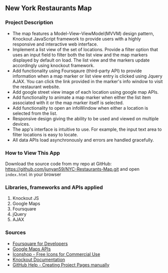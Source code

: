 ## New York Restaurants Map

### Project Description
* The map features a Model–View–ViewModel(MVVM) design pattern, Knockout JavaScript framework to provide users with a highly responsive and interactive web interface.
* Implement a list view of the set of locations. Provide a filter option that uses an input field to filter both the list view and the map markers displayed by default on load. The list view and the markers update accordingly using knockout framework.
* Add functionality using Foursqaure (third-party API) to provide information when a map marker or list view entry is clicked using Jquery AJAX. You can click the link provided in the marker's info window to visit the restaurant website.
* Add google street view image of each location using google map APIs.
* Add functionality to animate a map marker when either the list item associated with it or the map marker itself is selected.
* Add functionality to open an infoWindow when either a location is selected from the list.
* Responsive design giving the ability to be used and viewed on multiple devices.
* The app's interface is intuitive to use. For example, the input text area to filter locations is easy to locate.
* All data APIs load asynchronously and errors are handled gracefully.

### How to View This App
Download the source code from my repo at GitHub: https://github.com/junyan59/NYC-Restaurants-Map.git and open `index.html` in your browser

### Libraries, frameworks and APIs applied
1. Knockout JS
2. Google Maps
3. Foursquare
4. jQuery
5. AJAX

### Sources
* [Foursquare for Developers](https://developer.foursquare.com/)
* [Google Maps APIs](https://developers.google.com/maps/)
* [Iconshop - Free Icons for Commercial Use](https://freeiconshop.com/)
* [Knockout Documentation](http://knockoutjs.com/documentation/introduction.html)
* [GitHub Help - Creating Project Pages manually](https://help.github.com/articles/creating-project-pages-manually/)